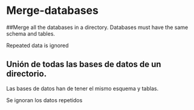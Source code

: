 # Merge-databases

##Merge all the databases in a directory. 
Databases must have the same schema and tables.

Repeated data is ignored


## Unión de todas las bases de datos de un directorio. 
Las bases de datos han de tener el mismo esquema y tablas.

Se ignoran los datos repetidos
